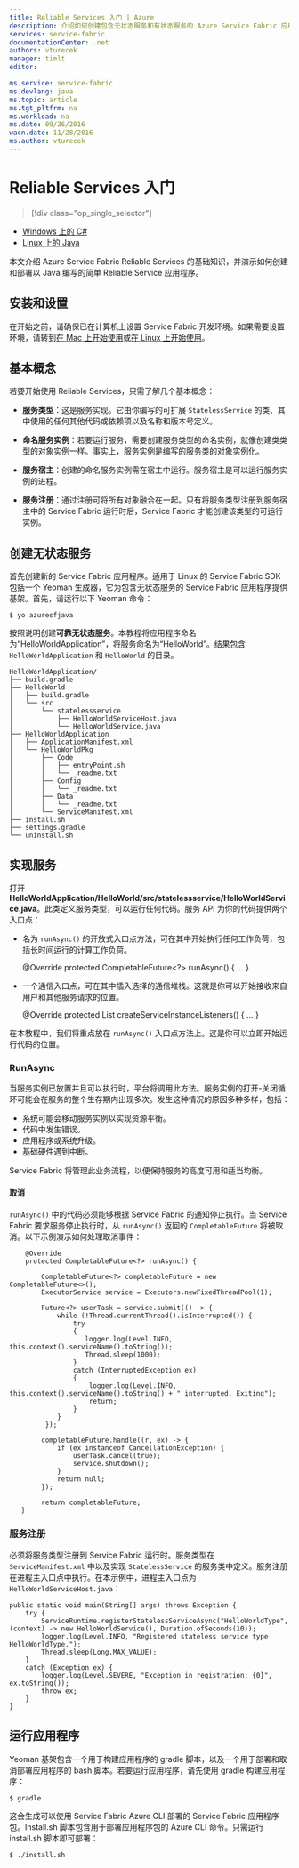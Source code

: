 ```yaml
---
title: Reliable Services 入门 | Azure
description: 介绍如何创建包含无状态服务和有状态服务的 Azure Service Fabric 应用程序。
services: service-fabric
documentationCenter: .net
authors: vturecek
manager: timlt
editor: 

ms.service: service-fabric
ms.devlang: java
ms.topic: article
ms.tgt_pltfrm: na
ms.workload: na
ms.date: 09/26/2016
wacn.date: 11/28/2016
ms.author: vturecek
---
```


# Reliable Services 入门

> [!div class="op_single_selector"]
- [Windows 上的 C#](./service-fabric-reliable-services-quick-start.md)
- [Linux 上的 Java](./service-fabric-reliable-services-quick-start-java.md)

本文介绍 Azure Service Fabric Reliable Services 的基础知识，并演示如何创建和部署以 Java 编写的简单 Reliable Service 应用程序。

## 安装和设置
在开始之前，请确保已在计算机上设置 Service Fabric 开发环境。如果需要设置环境，请转到[在 Mac 上开始使用](./service-fabric-get-started-mac.md)或[在 Linux 上开始使用](./service-fabric-get-started-linux.md)。

## 基本概念
若要开始使用 Reliable Services，只需了解几个基本概念：

 - **服务类型**：这是服务实现。它由你编写的可扩展 `StatelessService` 的类、其中使用的任何其他代码或依赖项以及名称和版本号定义。

 - **命名服务实例**：若要运行服务，需要创建服务类型的命名实例，就像创建类类型的对象实例一样。事实上，服务实例是编写的服务类的对象实例化。

 - **服务宿主**：创建的命名服务实例需在宿主中运行。服务宿主是可以运行服务实例的进程。

 - **服务注册**：通过注册可将所有对象融合在一起。只有将服务类型注册到服务宿主中的 Service Fabric 运行时后，Service Fabric 才能创建该类型的可运行实例。

## 创建无状态服务

首先创建新的 Service Fabric 应用程序。适用于 Linux 的 Service Fabric SDK 包括一个 Yeoman 生成器，它为包含无状态服务的 Service Fabric 应用程序提供基架。首先，请运行以下 Yeoman 命令：

    $ yo azuresfjava

按照说明创建**可靠无状态服务**。本教程将应用程序命名为“HelloWorldApplication”，将服务命名为“HelloWorld”。结果包含 `HelloWorldApplication` 和 `HelloWorld` 的目录。

    HelloWorldApplication/
    ├── build.gradle
    ├── HelloWorld
    │   ├── build.gradle
    │   └── src
    │       └── statelessservice
    │           ├── HelloWorldServiceHost.java
    │           └── HelloWorldService.java
    ├── HelloWorldApplication
    │   ├── ApplicationManifest.xml
    │   └── HelloWorldPkg
    │       ├── Code
    │       │   ├── entryPoint.sh
    │       │   └── _readme.txt
    │       ├── Config
    │       │   └── _readme.txt
    │       ├── Data
    │       │   └── _readme.txt
    │       └── ServiceManifest.xml
    ├── install.sh
    ├── settings.gradle
    └── uninstall.sh

## 实现服务

打开 **HelloWorldApplication/HelloWorld/src/statelessservice/HelloWorldService.java**。此类定义服务类型，可以运行任何代码。服务 API 为你的代码提供两个入口点：

 - 名为 `runAsync()` 的开放式入口点方法，可在其中开始执行任何工作负荷，包括长时间运行的计算工作负荷。

    @Override
    protected CompletableFuture<?> runAsync() {
        ...
    }

 - 一个通信入口点，可在其中插入选择的通信堆栈。这就是你可以开始接收来自用户和其他服务请求的位置。

    @Override
    protected List<ServiceInstanceListener> createServiceInstanceListeners() {
        ...
    }

在本教程中，我们将重点放在 `runAsync()` 入口点方法上。这是你可以立即开始运行代码的位置。

### RunAsync

当服务实例已放置并且可以执行时，平台将调用此方法。服务实例的打开-关闭循环可能会在服务的整个生存期内出现多次。发生这种情况的原因多种多样，包括：

- 系统可能会移动服务实例以实现资源平衡。
- 代码中发生错误。
- 应用程序或系统升级。
- 基础硬件遇到中断。

Service Fabric 将管理此业务流程，以便保持服务的高度可用和适当均衡。

#### 取消

`runAsync()` 中的代码必须能够根据 Service Fabric 的通知停止执行。当 Service Fabric 要求服务停止执行时，从 `runAsync()` 返回的 `CompletableFuture` 将被取消。以下示例演示如何处理取消事件：

        @Override
        protected CompletableFuture<?> runAsync() {

            CompletableFuture<?> completableFuture = new CompletableFuture<>();
            ExecutorService service = Executors.newFixedThreadPool(1);
        
            Future<?> userTask = service.submit(() -> {
                while (!Thread.currentThread().isInterrupted()) {
                    try
                    {
                       logger.log(Level.INFO, this.context().serviceName().toString());
                       Thread.sleep(1000);
                    }
                    catch (InterruptedException ex)
                    {
                        logger.log(Level.INFO, this.context().serviceName().toString() + " interrupted. Exiting");
                        return;
                    }
                }
             });
 
            completableFuture.handle((r, ex) -> {
                if (ex instanceof CancellationException) {
                    userTask.cancel(true);
                    service.shutdown();
                }
                return null;
            });
 
            return completableFuture;
       }

### 服务注册

必须将服务类型注册到 Service Fabric 运行时。服务类型在 `ServiceManifest.xml` 中以及实现 `StatelessService` 的服务类中定义。服务注册在进程主入口点中执行。在本示例中，进程主入口点为 `HelloWorldServiceHost.java`：

    public static void main(String[] args) throws Exception {
        try {
            ServiceRuntime.registerStatelessServiceAsync("HelloWorldType", (context) -> new HelloWorldService(), Duration.ofSeconds(10));
            logger.log(Level.INFO, "Registered stateless service type HelloWorldType.");
            Thread.sleep(Long.MAX_VALUE);
        } 
        catch (Exception ex) {
            logger.log(Level.SEVERE, "Exception in registration: {0}", ex.toString());
            throw ex;
        }
    }

## 运行应用程序

Yeoman 基架包含一个用于构建应用程序的 gradle 脚本，以及一个用于部署和取消部署应用程序的 bash 脚本。若要运行应用程序，请先使用 gradle 构建应用程序：

    $ gradle

这会生成可以使用 Service Fabric Azure CLI 部署的 Service Fabric 应用程序包。Install.sh 脚本包含用于部署应用程序包的 Azure CLI 命令。只需运行 install.sh 脚本即可部署：

    $ ./install.sh

<!---HONumber=Mooncake_1121_2016-->